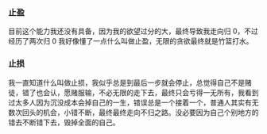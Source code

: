 ### 止盈
目前这个能力我还没有具备，因为我的欲望过分的大，最终导致我走向归 0，不过经历了两次归 0 我好像懂了一点什么叫做止盈，无限的贪欲最终就是竹篮打水。
### 止损
我一直知道什么叫做止损，我似乎总是到最后一步就会停止，总觉得自己不是赌徒，错了也会认，愿赌服输，不必无限的走下去，最终只会亏得一无所有，我看到过太多人因为沉没成本会掉自己的一生，错误总是一个接着一个，普通人其实有无数次回头的机会，小错不断，最终最终走向不归之路。没必要因为自己个别地方的错去不断错下去，毁掉全面的自己。
